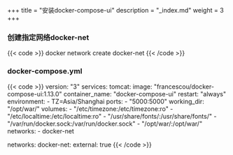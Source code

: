 +++
title = "安装docker-compose-ui"
description = "_index.md"
weight = 3
+++

### 创建指定网络docker-net
{{< code >}}
docker network create docker-net
{{< /code >}}

### docker-compose.yml
{{< code >}}
version: "3"
services:
  tomcat:
    image: "francescou/docker-compose-ui:1.13.0"
    container_name: "docker-compose-ui"
    restart: "always"
    environment:
      - TZ=Asia/Shanghai
    ports:
      - "5000:5000"
    working_dir: "/opt/war/"
    volumes:
      - "/etc/timezone:/etc/timezone:ro"
      - "/etc/localtime:/etc/localtime:ro"
      - "/usr/share/fonts/:/usr/share/fonts/"
      - "/var/run/docker.sock:/var/run/docker.sock"
      - "/opt/war/:/opt/war/"
    networks:
      - docker-net

networks:
  docker-net:
    external: true
{{< /code >}}